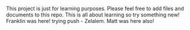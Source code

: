 This project is just for learning purposes. Please feel free to add files and documents to this repo. This is all about learning so try something new!
Franklin was here!
trying push - Zelalem.
Matt was here also!
